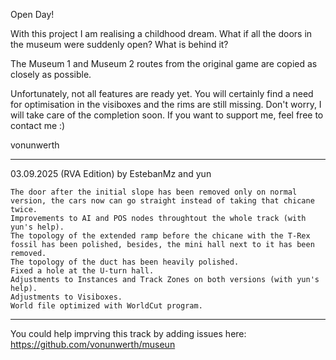 Open Day!

With this project I am realising a childhood dream. What if all the doors in the museum were suddenly open? What is behind it?

The Museum 1 and Museum 2 routes from the original game are copied as closely as possible.

Unfortunately, not all features are ready yet. You will certainly find a need for optimisation in the visiboxes and the rims are still missing. Don't worry, I will take care of the completion soon. If you want to support me, feel free to contact me :)

vonunwerth

-------------

03.09.2025
(RVA Edition) by EstebanMz and yun

    The door after the initial slope has been removed only on normal version, the cars now can go straight instead of taking that chicane twice.
    Improvements to AI and POS nodes throughtout the whole track (with yun's help).
    The topology of the extended ramp before the chicane with the T-Rex fossil has been polished, besides, the mini hall next to it has been removed.
    The topology of the duct has been heavily polished.
    Fixed a hole at the U-turn hall.
    Adjustments to Instances and Track Zones on both versions (with yun's help).
    Adjustments to Visiboxes.
    World file optimized with WorldCut program.

-------------

You could help imprving this track by adding issues here: https://github.com/vonunwerth/museun